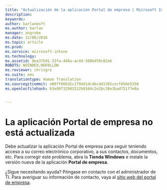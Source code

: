 ```yaml
---
title: "Actualización de la aplicación Portal de empresa | Microsoft Intune"
description: 
keywords: 
author: barlanmsft
ms.author: barlan
manager: angrobe
ms.date: 12/06/2016
ms.topic: article
ms.prod: 
ms.service: microsoft-intune
ms.technology: 
ms.assetid: dea37b91-33fa-4d4a-ac44-560b450c02a6
ROBOTS: NOINDEX,NOFOLLOW
ms.reviewer: chrisgre
ms.suite: ems
translationtype: Human Translation
ms.sourcegitcommit: e007f666d2c179dd1dc4bcdd1265cecf8b9e5358
ms.openlocfilehash: b3e98f32901512b9164c2e28c38e3bad751f7e8a


---
```


# <a name="your-company-portal-app-is-out-of-date"></a>La aplicación Portal de empresa no está actualizada
Debe actualizar la aplicación Portal de empresa para seguir teniendo acceso a su correo electrónico corporativo, a sus contactos, documentos, etc. Para corregir este problema, abra la **Tienda Windows** e instale la versión nueva de la aplicación **Portal de empresa**.

¿Sigue necesitando ayuda? Póngase en contacto con el administrador de TI. Para averiguar su información de contacto, vaya al [sitio web del portal de empresa](http://portal.manage.microsoft.com).



<!--HONumber=Dec16_HO1-->


